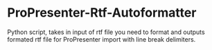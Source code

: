 # ProPresenter-Rtf-Autoformatter
Python script, takes in input of rtf file you need to format and outputs formated rtf file for ProPresenter import with line break delimiters.
